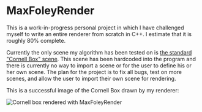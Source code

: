 # MaxFoleyRender
This is a work-in-progress personal project in which I have challenged myself to write an entire renderer from scratch in C++.
I estimate that it is roughly 80% complete. 

Currently the only scene my algorithm has been tested on is [the standard "Cornell Box" scene](https://en.wikipedia.org/wiki/Cornell_box).
This scene has been hardcoded into the program and there is currently no way to import a scene or for the user to define his or her own scene. 
The plan for the project is to fix all bugs, test on more scenes, and allow the user to import their own scene for rendering.

This is a successful image of the Cornell Box drawn by my renderer:

![Cornell box rendered with MaxFoleyRender](https://i.imgur.com/1tppEID.png)
